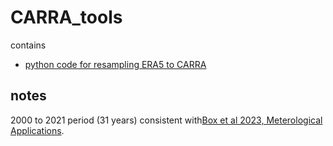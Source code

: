 # CARRA_tools

contains 

- [python code for resampling ERA5 to CARRA](code/resampling_ERA5_to_CARRA.py)

## notes

2000 to 2021 period (31 years) consistent with[Box et al 2023, Meterological Applications](https://doi.org/10.1002/met.2134).

